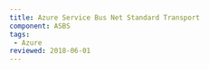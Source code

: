 ```yaml
---
title: Azure Service Bus Net Standard Transport
component: ASBS
tags:
 - Azure
reviewed: 2018-06-01
---
```

